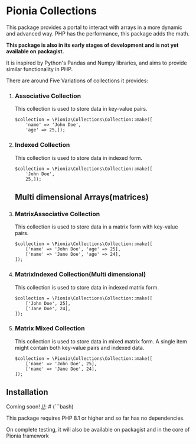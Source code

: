 # Pionia Collections

This package provides a portal to interact with arrays in a more dynamic and advanced way. PHP has the performance, this package adds the math.

**This package is also in its early stages of development and is not yet available on packagist.**

It is inspired by Python's Pandas and Numpy libraries, and aims to provide similar functionality in PHP.

There are around Five Variations of collections it provides:

1. ### Associative Collection
    This collection is used to store data in key-value pairs.
    ```injectablephp
    $collection = \Pionia\Collections\Collection::make([
        'name' => 'John Doe',
        'age' => 25,]);
    ```
2. ### Indexed Collection
    This collection is used to store data in indexed form.
    ```injectablephp
    $collection = \Pionia\Collections\Collection::make([
        'John Doe',
        25,]);
    ```
   ## Multi dimensional Arrays(matrices)

3. ### MatrixAssociative Collection
    This collection is used to store data in a matrix form with key-value pairs.
    ```injectablephp
    $collection = \Pionia\Collections\Collection::make([
        ['name' => 'John Doe', 'age' => 25],
        ['name' => 'Jane Doe', 'age' => 24],
    ]);
    ```
4. ### MatrixIndexed Collection(Multi dimensional)
    This collection is used to store data in indexed matrix form.
    ```injectablephp
    $collection = \Pionia\Collections\Collection::make([
        ['John Doe', 25],
        ['Jane Doe', 24],
    ]);
    ```
5. ### Matrix Mixed Collection
    This collection is used to store data in mixed matrix form. A single item might contain both key-value pairs and indexed data.
    ```injectablephp
    $collection = \Pionia\Collections\Collection::make([
        ['name' => 'John Doe', 25],
        ['name' => 'Jane Doe', 24],
    ]);
    ```

## Installation

Coming soon!
[//]: # (```bash)

[//]: # (composer require pionia/collections)

[//]: # (```)

This package requires PHP 8.1 or higher and so far has no dependencies.

On complete testing, it will also be available on packagist and in the core of Pionia framework
